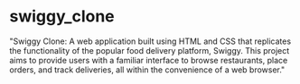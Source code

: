 # swiggy_clone
"Swiggy Clone: A web application built using HTML and CSS that replicates the functionality of the popular food delivery platform, Swiggy. This project aims to provide users with a familiar interface to browse restaurants, place orders, and track deliveries, all within the convenience of a web browser."
